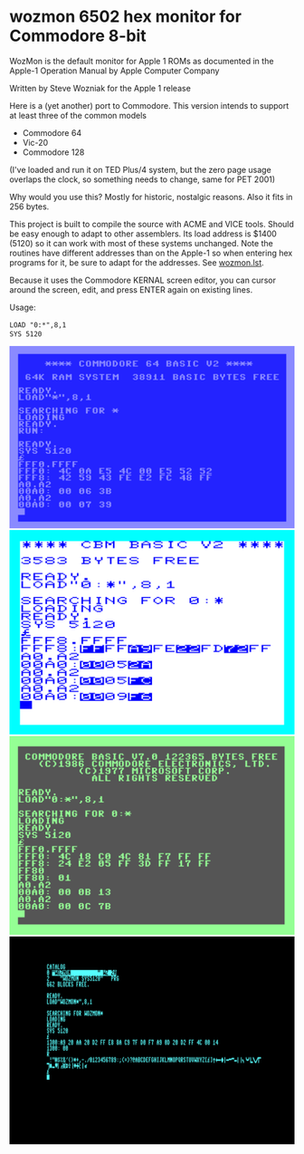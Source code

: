 # wozmon 6502 hex monitor for Commodore 8-bit #

WozMon is the default monitor for Apple 1 ROMs as documented in the Apple-1 Operation Manual by Apple Computer Company

Written by Steve Wozniak for the Apple 1 release

Here is a (yet another) port to Commodore.  This version intends to support at least three of the common models

* Commodore 64
* Vic-20
* Commodore 128

(I've loaded and run it on TED Plus/4 system, but the zero page usage overlaps the clock, so something needs to change, same for PET 2001)

Why would you use this?  Mostly for historic, nostalgic reasons.  Also it fits in 256 bytes.

This project is built to compile the source with ACME and VICE tools.  Should be easy enough to adapt to other assemblers.  Its load address is $1400 (5120) so it can work with most of these systems unchanged.   Note the routines have different addresses than on the Apple-1 so when entering hex programs for it, be sure to adapt for the addresses.  See [wozmon.lst](wozmon.lst).

Because it uses the Commodore KERNAL screen editor, you can cursor around the screen, edit, and press ENTER again on existing lines.

Usage:

````
LOAD "0:*",8,1
SYS 5120
````

![wozmon64.png](wozmon64.png)
![wozmon20.png](wozmon20.png)
![wozmon128.png](wozmon128.png)
![wozmon80.png](wozmon80.png)
